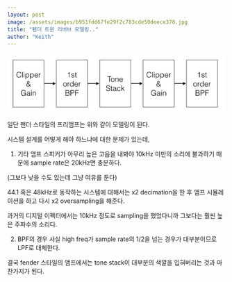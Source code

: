 ```yaml
---
layout: post
image: /assets/images/b951fdd67fe29f2c783cde50deece378.jpg
title: "펜더 트윈 리버브 모델링.."
author: "Keith"
---
```


![image](/assets/images/b951fdd67fe29f2c783cde50deece378.jpg)




일단 팬더 스타일의 프리앰프는 위와 같이 모델링이 된다. 




시스템 설계를 어떻게 해야 하느냐에 대한 문제가 있는데,





1) 기타 앰프 스피커가 아무리 높은 고음을 내봐야 10kHz 미만의 소리에 불과하기 때문에 sample rate은 20kHz면 충분하다.

(그보다 낮을 수도 있는데 그냥 여유를 둔다) 




44.1 혹은 48kHz로 동작하는 시스템에 대해서는 x2 decimation을 한 후 앰프 시뮬레이션을 하고 다시 x2 oversampling을 해준다.




과거의 디지털 이펙터에서는 10kHz 정도로 sampling을 했었다니까 그보다는 훨씬 높은 주파수의 소리다.




2) BPF의 경우 사실 high freq가 sample rate의 1/2을 넘는 경우가 대부분이므로 LPF로 대체한다.




결국 fender 스타일의 앰프에서는 tone stack이 대부분의 색깔을 입혀버리는 것과 마찬가지가 된다.














